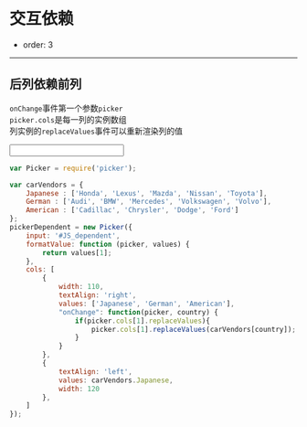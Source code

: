 # 交互依赖

- order: 3
---

<style> 
    input { width: 200px; } 
</style>

## 后列依赖前列
`onChange`事件第一个参数`picker`  
`picker.cols`是每一列的实例数组  
列实例的`replaceValues`事件可以重新渲染列的值

<input type="text" id="JS_dependent" placeholder="">

````javascript
var Picker = require('picker');

var carVendors = {
    Japanese : ['Honda', 'Lexus', 'Mazda', 'Nissan', 'Toyota'],
    German : ['Audi', 'BMW', 'Mercedes', 'Volkswagen', 'Volvo'],
    American : ['Cadillac', 'Chrysler', 'Dodge', 'Ford']
};
pickerDependent = new Picker({
    input: '#JS_dependent',
    formatValue: function (picker, values) {
        return values[1];
    },
    cols: [
        {
        	width: 110,
            textAlign: 'right',
            values: ['Japanese', 'German', 'American'],
            "onChange": function(picker, country) {
                if(picker.cols[1].replaceValues){
                    picker.cols[1].replaceValues(carVendors[country]);
                }
            }
        },
        {
        	textAlign: 'left',
            values: carVendors.Japanese,
            width: 120
        },
    ]
});
````
